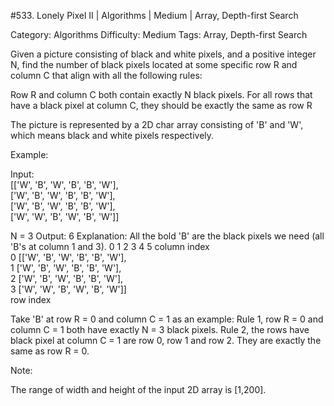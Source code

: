 #533. Lonely Pixel II | Algorithms | Medium | Array, Depth-first Search

Category: Algorithms
Difficulty: Medium
Tags: Array, Depth-first Search

Given a picture consisting of black and white pixels, and a positive integer N, find the number of black pixels located at some specific row R and column C that align with all the following rules:


 Row R and column C both contain exactly N black pixels.
 For all rows that have a black pixel at column C, they should be exactly the same as row R


The picture is represented by a 2D char array consisting of 'B' and 'W', which means black and white pixels respectively. 

Example:

Input:                                            
[['W', 'B', 'W', 'B', 'B', 'W'],    
 ['W', 'B', 'W', 'B', 'B', 'W'],    
 ['W', 'B', 'W', 'B', 'B', 'W'],    
 ['W', 'W', 'B', 'W', 'B', 'W']] 

N = 3
Output: 6
Explanation: All the bold 'B' are the black pixels we need (all 'B's at column 1 and 3).
        0    1    2    3    4    5         column index                                            
0    [['W', 'B', 'W', 'B', 'B', 'W'],    
1     ['W', 'B', 'W', 'B', 'B', 'W'],    
2     ['W', 'B', 'W', 'B', 'B', 'W'],    
3     ['W', 'W', 'B', 'W', 'B', 'W']]    
row index

Take 'B' at row R = 0 and column C = 1 as an example:
Rule 1, row R = 0 and column C = 1 both have exactly N = 3 black pixels. 
Rule 2, the rows have black pixel at column C = 1 are row 0, row 1 and row 2. They are exactly the same as row R = 0.




Note:

The range of width and height of the input 2D array is [1,200].


